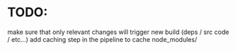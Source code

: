 # TODO:
make sure that only relevant changes will trigger new build (deps / src code / etc...)
add caching step in the pipeline to cache node_modules/
